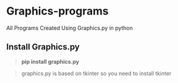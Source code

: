 # Graphics-programs
All Programs Created Using Graphics.py in python 

## Install Graphics.py

> **pip install graphics.py**

> graphics.py is based on tkinter so you need to install tkinter 
